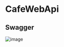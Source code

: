 # CafeWebApi
## Swagger
![image](https://user-images.githubusercontent.com/98191494/212743173-1f3fe0e5-6e45-4d77-9205-fb61555591ed.png)
